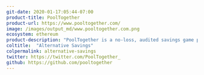 ```yaml
---
git-date: 2020-01-17:05:44-07:00
product-title: PoolTogether
product-url: https://www.pooltogether.com/
image: /images/output_md/www.pooltogether.com.png
ecosystem: ethereum
product-description: "PoolTogether is a no-loss, audited savings game powered by blockchain technology. [Interview with PoolTogether co-founder.](/pooltogether)"
coltitle:  "Alternative Savings"
colpermalink: alternative-savings
twitter: https://twitter.com/PoolTogether_
github: https://github.com/pooltogether
---
```

